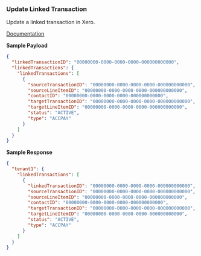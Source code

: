 ### Update Linked Transaction

Update a linked transaction in Xero.

[Documentation](https://xeroapi.github.io/xero-node/accounting/index.html#api-Accounting-updateLinkedTransaction)

**Sample Payload**
```json
{
  "linkedTransactionID": "00000000-0000-0000-0000-000000000000",
  "linkedTransactions": {
    "linkedTransactions": [
      {
        "sourceTransactionID": "00000000-0000-0000-0000-000000000000",
        "sourceLineItemID": "00000000-0000-0000-0000-000000000000",
        "contactID": "00000000-0000-0000-0000-000000000000",
        "targetTransactionID": "00000000-0000-0000-0000-000000000000",
        "targetLineItemID": "00000000-0000-0000-0000-000000000000",
        "status": "ACTIVE",
        "type": "ACCPAY"
      }
    ]
  }
}
```

**Sample Response**
```json
{
  "tenant1": {
    "linkedTransactions": [
      {
        "linkedTransactionID": "00000000-0000-0000-0000-000000000000",
        "sourceTransactionID": "00000000-0000-0000-0000-000000000000",
        "sourceLineItemID": "00000000-0000-0000-0000-000000000000",
        "contactID": "00000000-0000-0000-0000-000000000000",
        "targetTransactionID": "00000000-0000-0000-0000-000000000000",
        "targetLineItemID": "00000000-0000-0000-0000-000000000000",
        "status": "ACTIVE",
        "type": "ACCPAY"
      }
    ]
  }
}
```
